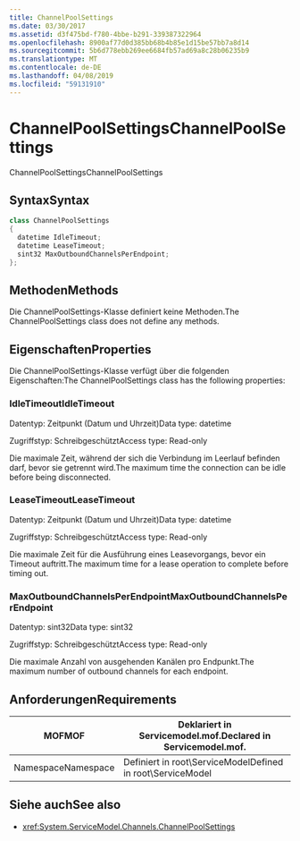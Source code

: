 ```yaml
---
title: ChannelPoolSettings
ms.date: 03/30/2017
ms.assetid: d3f475bd-f780-4bbe-b291-339387322964
ms.openlocfilehash: 8900af77d0d385bb68b4b85e1d15be57bb7a8d14
ms.sourcegitcommit: 5b6d778ebb269ee6684fb57ad69a8c28b06235b9
ms.translationtype: MT
ms.contentlocale: de-DE
ms.lasthandoff: 04/08/2019
ms.locfileid: "59131910"
---
```

# <a name="channelpoolsettings"></a><span data-ttu-id="0e35e-102">ChannelPoolSettings</span><span class="sxs-lookup"><span data-stu-id="0e35e-102">ChannelPoolSettings</span></span>
<span data-ttu-id="0e35e-103">ChannelPoolSettings</span><span class="sxs-lookup"><span data-stu-id="0e35e-103">ChannelPoolSettings</span></span>  
  
## <a name="syntax"></a><span data-ttu-id="0e35e-104">Syntax</span><span class="sxs-lookup"><span data-stu-id="0e35e-104">Syntax</span></span>  
  
```csharp
class ChannelPoolSettings  
{  
  datetime IdleTimeout;  
  datetime LeaseTimeout;  
  sint32 MaxOutboundChannelsPerEndpoint;  
};  
```  
  
## <a name="methods"></a><span data-ttu-id="0e35e-105">Methoden</span><span class="sxs-lookup"><span data-stu-id="0e35e-105">Methods</span></span>  
 <span data-ttu-id="0e35e-106">Die ChannelPoolSettings-Klasse definiert keine Methoden.</span><span class="sxs-lookup"><span data-stu-id="0e35e-106">The ChannelPoolSettings class does not define any methods.</span></span>  
  
## <a name="properties"></a><span data-ttu-id="0e35e-107">Eigenschaften</span><span class="sxs-lookup"><span data-stu-id="0e35e-107">Properties</span></span>  
 <span data-ttu-id="0e35e-108">Die ChannelPoolSettings-Klasse verfügt über die folgenden Eigenschaften:</span><span class="sxs-lookup"><span data-stu-id="0e35e-108">The ChannelPoolSettings class has the following properties:</span></span>  
  
### <a name="idletimeout"></a><span data-ttu-id="0e35e-109">IdleTimeout</span><span class="sxs-lookup"><span data-stu-id="0e35e-109">IdleTimeout</span></span>  
 <span data-ttu-id="0e35e-110">Datentyp: Zeitpunkt (Datum und Uhrzeit)</span><span class="sxs-lookup"><span data-stu-id="0e35e-110">Data type: datetime</span></span>  
  
 <span data-ttu-id="0e35e-111">Zugriffstyp: Schreibgeschützt</span><span class="sxs-lookup"><span data-stu-id="0e35e-111">Access type: Read-only</span></span>  
  
 <span data-ttu-id="0e35e-112">Die maximale Zeit, während der sich die Verbindung im Leerlauf befinden darf, bevor sie getrennt wird.</span><span class="sxs-lookup"><span data-stu-id="0e35e-112">The maximum time the connection can be idle before being disconnected.</span></span>  
  
### <a name="leasetimeout"></a><span data-ttu-id="0e35e-113">LeaseTimeout</span><span class="sxs-lookup"><span data-stu-id="0e35e-113">LeaseTimeout</span></span>  
 <span data-ttu-id="0e35e-114">Datentyp: Zeitpunkt (Datum und Uhrzeit)</span><span class="sxs-lookup"><span data-stu-id="0e35e-114">Data type: datetime</span></span>  
  
 <span data-ttu-id="0e35e-115">Zugriffstyp: Schreibgeschützt</span><span class="sxs-lookup"><span data-stu-id="0e35e-115">Access type: Read-only</span></span>  
  
 <span data-ttu-id="0e35e-116">Die maximale Zeit für die Ausführung eines Leasevorgangs, bevor ein Timeout auftritt.</span><span class="sxs-lookup"><span data-stu-id="0e35e-116">The maximum time for a lease operation to complete before timing out.</span></span>  
  
### <a name="maxoutboundchannelsperendpoint"></a><span data-ttu-id="0e35e-117">MaxOutboundChannelsPerEndpoint</span><span class="sxs-lookup"><span data-stu-id="0e35e-117">MaxOutboundChannelsPerEndpoint</span></span>  
 <span data-ttu-id="0e35e-118">Datentyp: sint32</span><span class="sxs-lookup"><span data-stu-id="0e35e-118">Data type: sint32</span></span>  
  
 <span data-ttu-id="0e35e-119">Zugriffstyp: Schreibgeschützt</span><span class="sxs-lookup"><span data-stu-id="0e35e-119">Access type: Read-only</span></span>  
  
 <span data-ttu-id="0e35e-120">Die maximale Anzahl von ausgehenden Kanälen pro Endpunkt.</span><span class="sxs-lookup"><span data-stu-id="0e35e-120">The maximum number of outbound channels for each endpoint.</span></span>  
  
## <a name="requirements"></a><span data-ttu-id="0e35e-121">Anforderungen</span><span class="sxs-lookup"><span data-stu-id="0e35e-121">Requirements</span></span>  
  
|<span data-ttu-id="0e35e-122">MOF</span><span class="sxs-lookup"><span data-stu-id="0e35e-122">MOF</span></span>|<span data-ttu-id="0e35e-123">Deklariert in Servicemodel.mof.</span><span class="sxs-lookup"><span data-stu-id="0e35e-123">Declared in Servicemodel.mof.</span></span>|  
|---------|-----------------------------------|  
|<span data-ttu-id="0e35e-124">Namespace</span><span class="sxs-lookup"><span data-stu-id="0e35e-124">Namespace</span></span>|<span data-ttu-id="0e35e-125">Definiert in root\ServiceModel</span><span class="sxs-lookup"><span data-stu-id="0e35e-125">Defined in root\ServiceModel</span></span>|  
  
## <a name="see-also"></a><span data-ttu-id="0e35e-126">Siehe auch</span><span class="sxs-lookup"><span data-stu-id="0e35e-126">See also</span></span>

- <xref:System.ServiceModel.Channels.ChannelPoolSettings>
